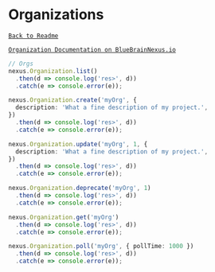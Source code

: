 # Organizations

[`Back to Readme`](../../#readme)

[`Organization Documentation on BlueBrainNexus.io`](https://bluebrainnexus.io/docs/delta/api/current/admin-orgs-api.html)

```typescript
// Orgs
nexus.Organization.list()
  .then(d => console.log('res>', d))
  .catch(e => console.error(e));

nexus.Organization.create('myOrg', {
  description: 'What a fine description of my project.',
})
  .then(d => console.log('res>', d))
  .catch(e => console.error(e));

nexus.Organization.update('myOrg', 1, {
  description: 'What a fine description of my project.',
})
  .then(d => console.log('res>', d))
  .catch(e => console.error(e));

nexus.Organization.deprecate('myOrg', 1)
  .then(d => console.log('res>', d))
  .catch(e => console.error(e));

nexus.Organization.get('myOrg')
  .then(d => console.log('res>', d))
  .catch(e => console.error(e));

nexus.Organization.poll('myOrg', { pollTime: 1000 })
  .then(d => console.log('res>', d))
  .catch(e => console.error(e));
```
